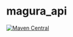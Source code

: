 # magura_api


[![Maven Central](https://maven-badges.herokuapp.com/maven-central/io.github.burbokop/magura_api/badge.svg)](https://maven-badges.herokuapp.com/maven-central/io.github.burbokop/magura_api)

